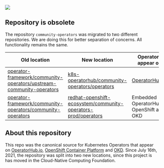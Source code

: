 ![](https://upload.wikimedia.org/wikipedia/commons/thumb/1/17/Warning.svg/156px-Warning.svg.png)

## Repository is obsolete
 The repository `community-operators` was migrated to two different repositories. We are doing this for better separation of concerns. All functionality remains the same.

|Old location|New location|Operators appear on|
|-------------|-------------|-------------|
|[operator-framework/community-operators/upstream-community-operators](https://github.com/operator-framework/community-operators/tree/master/upstream-community-operators)|[k8s-operatorhub/community-operators/operators](https://github.com/k8s-operatorhub/community-operators/tree/main/operators)|[OperatorHub.io](https://operatorhub.io)
|[operator-framework/community-operators/community-operators](https://github.com/operator-framework/community-operators/tree/master/community-operators)|[redhat-openshift-ecosystem/community-operators-prod/operators](https://github.com/redhat-openshift-ecosystem/community-operators-prod/tree/main/operators)|Embedded OperatorHub in OpenShift and OKD

## About this repository

This repo was the canonical source for Kubernetes Operators that appear on [OperatorHub.io](https://operatorhub.io), [OpenShift Container Platform](https://openshift.com) and [OKD](https://okd.io). Since July 16th, 2021, the repository was split into two new locations, since this project is has moved in the Cloud-Native Computing Foundation.
